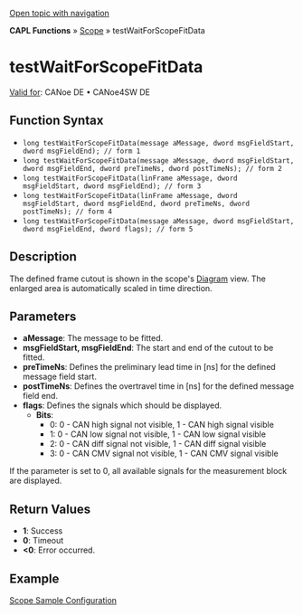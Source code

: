 [Open topic with navigation](../../../../../CANoeDEFamily.htm#Topics/CAPLFunctions/Test/Functions/CAPLfunctionTestWaitForScopeFitData.md)

**CAPL Functions** » [Scope](../../Scope/CAPLfunctionsScopeOverview.md) » testWaitForScopeFitData

# testWaitForScopeFitData

[Valid for](../../../Shared/FeatureAvailability.md): CANoe DE • CANoe4SW DE

## Function Syntax

- `long testWaitForScopeFitData(message aMessage, dword msgFieldStart, dword msgFieldEnd); // form 1`
- `long testWaitForScopeFitData(message aMessage, dword msgFieldStart, dword msgFieldEnd, dword preTimeNs, dword postTimeNs); // form 2`
- `long testWaitForScopeFitData(linFrame aMessage, dword msgFieldStart, dword msgFieldEnd); // form 3`
- `long testWaitForScopeFitData(linFrame aMessage, dword msgFieldStart, dword msgFieldEnd, dword preTimeNs, dword postTimeNs); // form 4`
- `long testWaitForScopeFitData(message aMessage, dword msgFieldStart, dword msgFieldEnd, dword flags); // form 5`

## Description

The defined frame cutout is shown in the scope's [Diagram](../../../CANoeCANalyzer/SCOPE/ScopeDiagram.md) view. The enlarged area is automatically scaled in time direction.

## Parameters

- **aMessage**: The message to be fitted.
- **msgFieldStart, msgFieldEnd**: The start and end of the cutout to be fitted.
- **preTimeNs**: Defines the preliminary lead time in [ns] for the defined message field start.
- **postTimeNs**: Defines the overtravel time in [ns] for the defined message field end.
- **flags**: Defines the signals which should be displayed.
  - **Bits**:
    - 0: 0 - CAN high signal not visible, 1 - CAN high signal visible
    - 1: 0 - CAN low signal not visible, 1 - CAN low signal visible
    - 2: 0 - CAN diff signal not visible, 1 - CAN diff signal visible
    - 3: 0 - CAN CMV signal not visible, 1 - CAN CMV signal visible

If the parameter is set to 0, all available signals for the measurement block are displayed.

## Return Values

- **1**: Success
- **0**: Timeout
- **\<0**: Error occurred.

## Example

[Scope Sample Configuration](../../../SampConf/CAN/CANoe/Scope/BitmaskAnalysisCAN.md)
